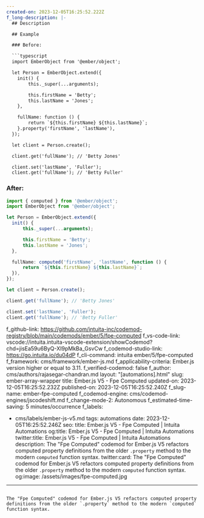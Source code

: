```yaml
---
created-on: 2023-12-05T16:25:52.222Z
f_long-description: |-
  ## Description

  ## Example

  ### Before:

  ```typescript
  import EmberObject from '@ember/object';

  let Person = EmberObject.extend({
  	init() {
  		this._super(...arguments);

  		this.firstName = 'Betty';
  		this.lastName = 'Jones';
  	},

  	fullName: function () {
  		return `${this.firstName} ${this.lastName}`;
  	}.property('firstName', 'lastName'),
  });

  let client = Person.create();

  client.get('fullName'); // 'Betty Jones'

  client.set('lastName', 'Fuller');
  client.get('fullName'); // 'Betty Fuller'
  ```

  ### After:

  ```typescript
  import { computed } from '@ember/object';
  import EmberObject from '@ember/object';

  let Person = EmberObject.extend({
  	init() {
  		this._super(...arguments);

  		this.firstName = 'Betty';
  		this.lastName = 'Jones';
  	},

  	fullName: computed('firstName', 'lastName', function () {
  		return `${this.firstName} ${this.lastName}`;
  	}),
  });

  let client = Person.create();

  client.get('fullName'); // 'Betty Jones'

  client.set('lastName', 'Fuller');
  client.get('fullName'); // 'Betty Fuller'
  ```
f_github-link: https://github.com/intuita-inc/codemod-registry/blob/main/codemods/ember/5/fpe-computed
f_vs-code-link: vscode://intuita.intuita-vscode-extension/showCodemod?chd=jisEa59u6ByQ-XI9pMkBa_GsvCw
f_codemod-studio-link: https://go.intuita.io/du04dP
f_cli-command: intuita ember/5/fpe-computed
f_framework: cms/framework/ember-js.md
f_applicability-criteria: Ember.js version higher or equal to 3.11.
f_verified-codemod: false
f_author: cms/authors/rajasegar-chandran.md
layout: "[automations].html"
slug: ember-array-wrapper
title: Ember.js V5 - Fpe Computed
updated-on: 2023-12-05T16:25:52.232Z
published-on: 2023-12-05T16:25:52.240Z
f_slug-name: ember-fpe-computed
f_codemod-engine: cms/codemod-engines/jscodeshift.md
f_change-mode-2: Autonomous
f_estimated-time-saving: 5 minutes/occurrence
f_labels:
  - cms/labels/ember-js-v5.md
tags: automations
date: 2023-12-05T16:25:52.246Z
seo:
  title: Ember.js V5 - Fpe Computed | Intuita Automations
  og:title: Ember.js V5 - Fpe Computed | Intuita Automations
  twitter:title: Ember.js V5 - Fpe Computed | Intuita Automations
  description: The "Fpe Computed" codemod for Ember.js V5 refactors computed
    property definitions from the older `.property` method to the modern
    `computed` function syntax.
  twitter:card: The "Fpe Computed" codemod for Ember.js V5 refactors computed
    property definitions from the older `.property` method to the modern
    `computed` function syntax.
  og:image: /assets/images/fpe-computed.jpg
---
```

The "Fpe Computed" codemod for Ember.js V5 refactors computed property definitions from the older `.property` method to the modern `computed` function syntax.